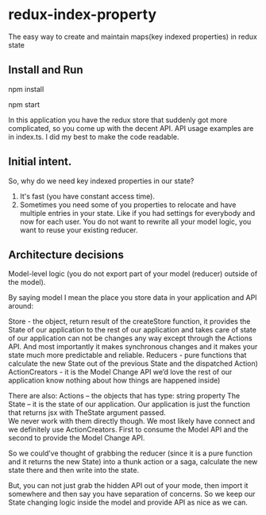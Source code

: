 # redux-index-property
The easy way to create and maintain maps(key indexed properties) in redux state

## Install and Run

npm install

npm start

In this application you have the redux store that suddenly got more complicated, so you come up with the decent API.
API usage examples are in index.ts. I did my best to make the code readable.

## Initial intent.
So, why do we need key indexed properties in our state?

1. It's fast (you have constant access time).
2. Sometimes you need some of you properties to relocate and have multiple entries in your state. Like if you had settings for everybody and now for each user. You do not want to rewrite all your model logic, you want to reuse your existing reducer.

## Architecture decisions

Model-level logic (you do not export part of your model (reducer) outside of the model).

By saying model I mean the place you store data in your application and API around:

Store - the object, return result of the createStore function, it provides the State of our application to the rest of our application and takes care of state of our application can not be changes any way except through the Actions API.  And most importantly it makes synchronous changes and it makes your state much more predictable and reliable.
Reducers  - pure functions that calculate the new State out of the previous State and the dispatched Action)
ActionCreators - it is the Model Change API we’d love the rest of our application know nothing about how things are happened inside)

There are also:
Actions – the objects that has type: string property 
The State – it is the state of our application. Our application is just the function that returns jsx with TheState argument passed.  
We never work with them directly though. We most likely have connect and we definitely use ActionCreators. First to consume the Model API and the second to provide the Model Change API.

So we could’ve thought of grabbing the reducer (since it is a pure function and it returns the new State) into a thunk action or a saga, calculate the new state there and then write into the state. 

But, you can not just grab the hidden API out of your mode, then import it somewhere and then say you have separation of concerns. So we keep our State changing logic inside the model and provide API as nice as we can. 
